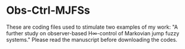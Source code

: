 # Obs-Ctrl-MJFSs

These are coding files used to stimulate two examples of my work: "A further study on observer-based H∞-control of Markovian jump fuzzy systems."
Please read the manuscript before downloading the codes.
